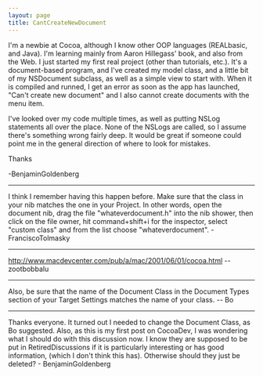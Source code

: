 ```yaml
---
layout: page
title: CantCreateNewDocument
---
```





I'm a newbie at Cocoa, although I know other OOP languages (REALbasic, and Java). I'm learning mainly from Aaron Hillegass' book, and also from the Web. I just started my first real project (other than tutorials, etc.). It's a document-based program, and I've created my model class, and a little bit of my NSDocument subclass, as well as a simple view to start with. When it is compiled and runned, I get an error as soon as the app has launched, "Can't create new document" and I also cannot create documents with the menu item.

I've looked over my code multiple times, as well as putting NSLog statements all over the place. None of the NSLogs are called, so I assume there's something wrong fairly deep. It would be great if someone could point me in the general direction of where to look for mistakes.

Thanks

-BenjaminGoldenberg

----

I think I remember having this happen before.  Make sure that the class in your nib matches the one in your Project.  In other words, open the document nib, drag the file "whateverdocument.h" into the nib shower, then click on the file owner, hit command+shift+i for the inspector, select "custom class" and from the list choose "whateverdocument". -FranciscoTolmasky

----

http://www.macdevcenter.com/pub/a/mac/2001/06/01/cocoa.html  --zootbobbalu

----

Also, be sure that the name of the Document Class in the Document Types section of your Target Settings matches the name of your class.  -- Bo

----

Thanks everyone.  It turned out I needed to change the Document Class, as Bo suggested. Also, as this is my first post on CocoaDev, I was wondering what I should do with this discussion now. I know they are supposed to be put in RetiredDiscussions if it is particularly interesting or has good information, (which I don't think this has). Otherwise should they just be deleted? - BenjaminGoldenberg

